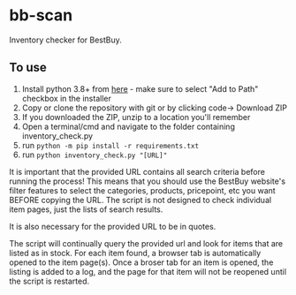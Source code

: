 # bb-scan
Inventory checker for BestBuy.

## To use

1. Install python 3.8+ from [here](https://www.python.org/downloads/release/python-380/) - make sure to select "Add to Path" checkbox in the installer
2. Copy or clone the repository with git or by clicking code-> Download ZIP
3. If you downloaded the ZIP, unzip to a location you'll remember
4. Open a terminal/cmd and navigate to the folder containing inventory_check.py
5. run `python -m pip install -r requirements.txt`
6. run `python inventory_check.py "[URL]"`

It is important that the provided URL contains all search criteria before running the process! This means that you should use the BestBuy website's filter features to select the categories, products, pricepoint, etc you want BEFORE copying the URL. The script is not designed to check individual item pages, just the lists of search results.

It is also necessary for the provided URL to be in quotes.

The script will continually query the provided url and look for items that are listed as in stock. For each item found, a browser tab is automatically opened to the item page(s). Once a broser tab for an item is opened, the listing is added to a log, and the page for that item will not be reopened until the script is restarted. 
